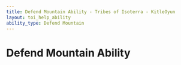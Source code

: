 ```yaml
---
title: Defend Mountain Ability - Tribes of Isoterra - KitleOyun
layout: toi_help_ability
ability_type: Defend Mountain
---
```


<h1 class="h1">Defend Mountain Ability</h1>
